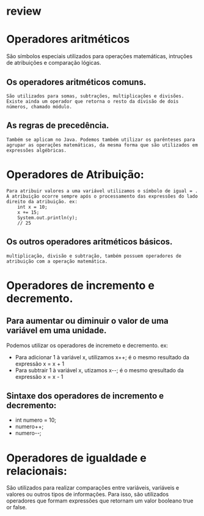 # review

# Operadores aritméticos

São símbolos especiais utilizados para operações matemáticas, intruções de atribuições e comparação lógicas.

## Os operadores aritméticos comuns.

    São utilizados para somas, subtrações, multiplicações e divisões.
    Existe ainda um operador que retorna o resto da divisão de dois números, chamado módulo.

## As regras de precedência.

    Também se aplicam no Java. Podemos também utilizar os parênteses para agrupar as operações matemáticas, da mesma forma que são utilizados em expressões algébricas.

# Operadores de Atribuição:

    Para atribuir valores a uma variável utilizamos o símbolo de igual = . A atribuição ocorre sempre após o processamento das expressões do lado direito da atribuição. ex:
    	int x = 10;
    	x += 15;
    	System.out.println(y);
    	// 25


## Os outros operadores aritméticos básicos.

    multiplicação, divisão e subtração, também possuem operadores de atribuição com a operação matemática.

# Operadores de incremento e decremento.

## Para aumentar ou diminuir o valor de uma variável em uma unidade.

Podemos utilizar os operadores de incremeto e decremento. ex:

- Para adicionar 1 à variável x, utilizamos x++; é o mesmo resultado da expressão x = x + 1
- Para subtrair 1 à variável x, utizamos x--; é o mesmo qresultado da expressão x = x - 1

## Sintaxe dos operadores de incremento e decremento:

- int numero = 10;
- numero++;
- numero--;

# Operadores de igualdade e relacionais:

São utilizados para realizar comparações entre variáveis, variáveis e valores ou outros tipos de informações. Para isso, são utilizados operadores que formam expressões que retornam um valor booleano true or false.
